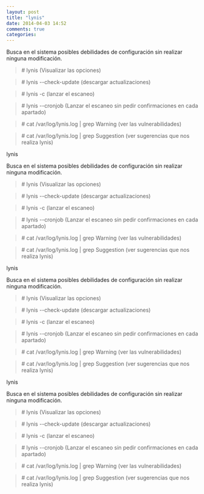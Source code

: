 ```yaml
---
layout: post
title: "lynis"
date: 2014-04-03 14:52
comments: true
categories: 
---
```

Busca en el sistema posibles debilidades de configuración sin realizar ninguna modificación. 

>\# lynis (Visualizar las opciones)

>\# lynis --check-update (descargar actualizaciones)

>\# lynis -c (lanzar el escaneo)

>\# lynis --cronjob (Lanzar el escaneo sin pedir confirmaciones en cada apartado)

>\# cat /var/log/lynis.log | grep Warning (ver las vulnerabilidades)

>\# cat /var/log/lynis.log | grep Suggestion (ver sugerencias que nos realiza lynis)

lynis

Busca en el sistema posibles debilidades de configuración sin realizar ninguna modificación. 

>\# lynis (Visualizar las opciones)

>\# lynis --check-update (descargar actualizaciones)

>\# lynis -c (lanzar el escaneo)

>\# lynis --cronjob (Lanzar el escaneo sin pedir confirmaciones en cada apartado)

>\# cat /var/log/lynis.log | grep Warning (ver las vulnerabilidades)

>\# cat /var/log/lynis.log | grep Suggestion (ver sugerencias que nos realiza lynis)

lynis

Busca en el sistema posibles debilidades de configuración sin realizar ninguna modificación. 

>\# lynis (Visualizar las opciones)

>\# lynis --check-update (descargar actualizaciones)

>\# lynis -c (lanzar el escaneo)

>\# lynis --cronjob (Lanzar el escaneo sin pedir confirmaciones en cada apartado)

>\# cat /var/log/lynis.log | grep Warning (ver las vulnerabilidades)

>\# cat /var/log/lynis.log | grep Suggestion (ver sugerencias que nos realiza lynis)

lynis

Busca en el sistema posibles debilidades de configuración sin realizar ninguna modificación. 

>\# lynis (Visualizar las opciones)

>\# lynis --check-update (descargar actualizaciones)

>\# lynis -c (lanzar el escaneo)

>\# lynis --cronjob (Lanzar el escaneo sin pedir confirmaciones en cada apartado)

>\# cat /var/log/lynis.log | grep Warning (ver las vulnerabilidades)

>\# cat /var/log/lynis.log | grep Suggestion (ver sugerencias que nos realiza lynis)

